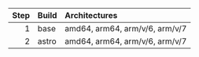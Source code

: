| Step | Build | Architectures |
| ---: | :---- | :------------ |
| 1    | base  | amd64, arm64, arm/v/6, arm/v/7 |
| 2    | astro | amd64, arm64, arm/v/6, arm/v/7 |
